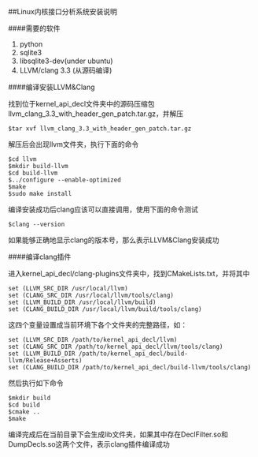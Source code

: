 ##Linux内核接口分析系统安装说明

####需要的软件

1. python
2. sqlite3
3. libsqlite3-dev(under ubuntu)
4. LLVM/clang 3.3 (从源码编译)

####编译安装LLVM&Clang

找到位于kernel_api_decl文件夹中的源码压缩包llvm_clang_3.3_with_header_gen_patch.tar.gz，并解压

	$tar xvf llvm_clang_3.3_with_header_gen_patch.tar.gz

解压后会出现llvm文件夹，执行下面的命令

	$cd llvm
	$mkdir build-llvm
	$cd build-llvm
	$../configure --enable-optimized
	$make
	$sudo make install

编译安装成功后clang应该可以直接调用，使用下面的命令测试

	$clang --version

如果能够正确地显示clang的版本号，那么表示LLVM&Clang安装成功

####编译clang插件

进入kernel_api_decl/clang-plugins文件夹中，找到CMakeLists.txt，并将其中

	set (LLVM_SRC_DIR /usr/local/llvm)
	set (CLANG_SRC_DIR /usr/local/llvm/tools/clang)
	set (LLVM_BUILD_DIR /usr/local/llvm/build)
	set (CLANG_BUILD_DIR /usr/local/llvm/build/tools/clang)

这四个变量设置成当前环境下各个文件夹的完整路径，如：

	set (LLVM_SRC_DIR /path/to/kernel_api_decl/llvm)
	set (CLANG_SRC_DIR /path/to/kernel_api_decl/llvm/tools/clang)
	set (LLVM_BUILD_DIR /path/to/kernel_api_decl/build-llvm/Release+Asserts)
	set (CLANG_BUILD_DIR /path/to/kernel_api_decl/build-llvm/tools/clang)

然后执行如下命令	

	$mkdir build
	$cd build
	$cmake ..
	$make

编译完成后在当前目录下会生成lib文件夹，如果其中存在DeclFilter.so和DumpDecls.so这两个文件，表示clang插件编译成功
